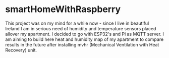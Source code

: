 # smartHomeWithRaspberry
This project was on my mind for a while now - since I live in beautiful Ireland I am in serious need of humidity and temperature sensors placed allover my apartment. I decided to go with ESP32's and Pi as MQTT server. I am aiming to build here heat and humidity map of my apartment to compare results in the future after installing mvhr (Mechanical Ventilation with Heat Recovery) unit.
